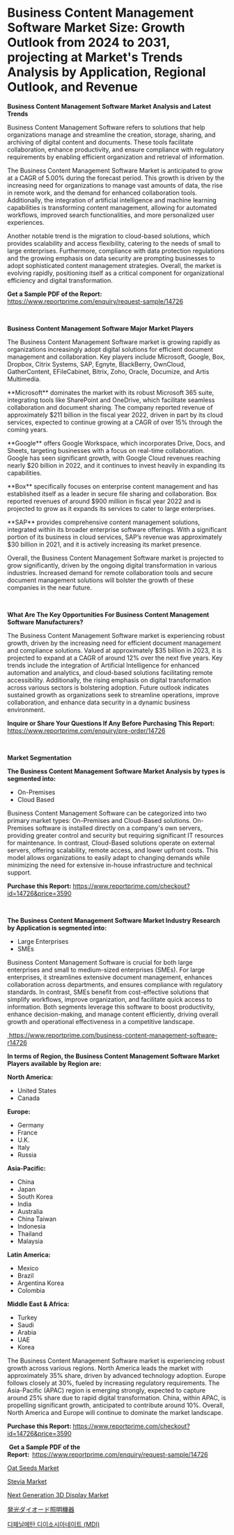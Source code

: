 <p><h1>Business Content Management Software Market Size: Growth Outlook from 2024 to 2031, projecting at Market's Trends Analysis by Application, Regional Outlook, and Revenue</h1></p><p><strong>Business Content Management Software Market Analysis and Latest Trends</strong></p>
<p><p>Business Content Management Software refers to solutions that help organizations manage and streamline the creation, storage, sharing, and archiving of digital content and documents. These tools facilitate collaboration, enhance productivity, and ensure compliance with regulatory requirements by enabling efficient organization and retrieval of information. </p><p>The Business Content Management Software Market is anticipated to grow at a CAGR of 5.00% during the forecast period. This growth is driven by the increasing need for organizations to manage vast amounts of data, the rise in remote work, and the demand for enhanced collaboration tools. Additionally, the integration of artificial intelligence and machine learning capabilities is transforming content management, allowing for automated workflows, improved search functionalities, and more personalized user experiences. </p><p>Another notable trend is the migration to cloud-based solutions, which provides scalability and access flexibility, catering to the needs of small to large enterprises. Furthermore, compliance with data protection regulations and the growing emphasis on data security are prompting businesses to adopt sophisticated content management strategies. Overall, the market is evolving rapidly, positioning itself as a critical component for organizational efficiency and digital transformation.</p></p>
<p><strong>Get a Sample PDF of the Report:&nbsp;</strong> <a href="https://www.reportprime.com/enquiry/request-sample/14726">https://www.reportprime.com/enquiry/request-sample/14726</a></p>
<p>&nbsp;</p>
<p><strong>Business Content Management Software Major Market Players</strong></p>
<p><p>The Business Content Management Software market is growing rapidly as organizations increasingly adopt digital solutions for efficient document management and collaboration. Key players include Microsoft, Google, Box, Dropbox, Citrix Systems, SAP, Egnyte, BlackBerry, OwnCloud, GatherContent, EFileCabinet, Bitrix, Zoho, Oracle, Documize, and Artis Multimedia.</p><p>**Microsoft** dominates the market with its robust Microsoft 365 suite, integrating tools like SharePoint and OneDrive, which facilitate seamless collaboration and document sharing. The company reported revenue of approximately $211 billion in the fiscal year 2022, driven in part by its cloud services, expected to continue growing at a CAGR of over 15% through the coming years.</p><p>**Google** offers Google Workspace, which incorporates Drive, Docs, and Sheets, targeting businesses with a focus on real-time collaboration. Google has seen significant growth, with Google Cloud revenues reaching nearly $20 billion in 2022, and it continues to invest heavily in expanding its capabilities.</p><p>**Box** specifically focuses on enterprise content management and has established itself as a leader in secure file sharing and collaboration. Box reported revenues of around $900 million in fiscal year 2022 and is projected to grow as it expands its services to cater to large enterprises.</p><p>**SAP** provides comprehensive content management solutions, integrated within its broader enterprise software offerings. With a significant portion of its business in cloud services, SAP’s revenue was approximately $30 billion in 2021, and it is actively increasing its market presence.</p><p>Overall, the Business Content Management Software market is projected to grow significantly, driven by the ongoing digital transformation in various industries. Increased demand for remote collaboration tools and secure document management solutions will bolster the growth of these companies in the near future.</p></p>
<p>&nbsp;</p>
<p><strong>What Are The Key Opportunities For Business Content Management Software Manufacturers?</strong></p>
<p><p>The Business Content Management Software market is experiencing robust growth, driven by the increasing need for efficient document management and compliance solutions. Valued at approximately $35 billion in 2023, it is projected to expand at a CAGR of around 12% over the next five years. Key trends include the integration of Artificial Intelligence for enhanced automation and analytics, and cloud-based solutions facilitating remote accessibility. Additionally, the rising emphasis on digital transformation across various sectors is bolstering adoption. Future outlook indicates sustained growth as organizations seek to streamline operations, improve collaboration, and enhance data security in a dynamic business environment.</p></p>
<p><strong>Inquire or Share Your Questions If Any Before Purchasing This Report:</strong> <a href="https://www.reportprime.com/enquiry/pre-order/14726">https://www.reportprime.com/enquiry/pre-order/14726</a></p>
<p>&nbsp;</p>
<p><strong>Market Segmentation</strong></p>
<p><strong>The Business Content Management Software Market Analysis by types is segmented into:</strong></p>
<p><ul><li>On-Premises</li><li>Cloud Based</li></ul></p>
<p><p>Business Content Management Software can be categorized into two primary market types: On-Premises and Cloud-Based solutions. On-Premises software is installed directly on a company's own servers, providing greater control and security but requiring significant IT resources for maintenance. In contrast, Cloud-Based solutions operate on external servers, offering scalability, remote access, and lower upfront costs. This model allows organizations to easily adapt to changing demands while minimizing the need for extensive in-house infrastructure and technical support.</p></p>
<p><strong>Purchase this Report:&nbsp;</strong><a href="https://www.reportprime.com/checkout?id=14726&price=3590">https://www.reportprime.com/checkout?id=14726&price=3590</a></p>
<p>&nbsp;</p>
<p><strong>The Business Content Management Software Market Industry Research by Application is segmented into:</strong></p>
<p><ul><li>Large Enterprises</li><li>SMEs</li></ul></p>
<p><p>Business Content Management Software is crucial for both large enterprises and small to medium-sized enterprises (SMEs). For large enterprises, it streamlines extensive document management, enhances collaboration across departments, and ensures compliance with regulatory standards. In contrast, SMEs benefit from cost-effective solutions that simplify workflows, improve organization, and facilitate quick access to information. Both segments leverage this software to boost productivity, enhance decision-making, and manage content efficiently, driving overall growth and operational effectiveness in a competitive landscape.</p></p>
<p><a href="https://www.reportprime.com/business-content-management-software-r14726">&nbsp;https://www.reportprime.com/business-content-management-software-r14726</a></p>
<p><strong>In terms of Region, the Business Content Management Software Market Players available by Region are:</strong></p>
<p>
    <p> <strong> North America: </strong>
        <ul>
            <li>United States</li>
            <li>Canada</li>
        </ul>
        </p> 
    <p> <strong> Europe: </strong>
        <ul>
            <li>Germany</li>
            <li>France</li>
            <li>U.K.</li>
            <li>Italy</li>
            <li>Russia</li>
        </ul>
        </p> 
    <p> <strong> Asia-Pacific: </strong>
        <ul>
            <li>China</li>
            <li>Japan</li>
            <li>South Korea</li>
            <li>India</li>
            <li>Australia</li>
            <li>China Taiwan</li>
            <li>Indonesia</li>
            <li>Thailand</li>
            <li>Malaysia</li>
        </ul>
        </p> 
    <p> <strong> Latin America: </strong>
        <ul>
            <li>Mexico</li>
            <li>Brazil</li>
            <li>Argentina Korea</li>
            <li>Colombia</li>
        </ul>
        </p> 
    <p> <strong> Middle East & Africa: </strong>
        <ul>
            <li>Turkey</li>
            <li>Saudi</li>
            <li>Arabia</li>
            <li>UAE</li>
            <li>Korea</li>
        </ul>
    </p>
    </p>
<p><p>The Business Content Management Software market is experiencing robust growth across various regions. North America leads the market with approximately 35% share, driven by advanced technology adoption. Europe follows closely at 30%, fueled by increasing regulatory requirements. The Asia-Pacific (APAC) region is emerging strongly, expected to capture around 25% share due to rapid digital transformation. China, within APAC, is propelling significant growth, anticipated to contribute around 10%. Overall, North America and Europe will continue to dominate the market landscape.</p></p>
<p><strong>Purchase this Report: </strong><a href="https://www.reportprime.com/checkout?id=14726&price=3590">https://www.reportprime.com/checkout?id=14726&price=3590</a></p>
<p>&nbsp;<strong>Get a Sample PDF of the Report:&nbsp;&nbsp;</strong><a href="https://www.reportprime.com/enquiry/request-sample/14726">https://www.reportprime.com/enquiry/request-sample/14726</a></p>
<p><strong></strong></p>
<p><p><a href="https://issuu.com/reportprime-2/docs/oat-seeds-market-size-2030.pptx_843bfde2860a7d">Oat Seeds Market</a></p><p><a href="https://issuu.com/reportprime-2/docs/stevia-market-size-2030.pptx_e3b9d0a7cec832">Stevia Market</a></p><p><a href="https://www.linkedin.com/pulse/global-next-generation-3d-display-market-analysis-key-trends-future-wwmqf?trackingId=utR1oVyuTVKtcoWfy24wsw%3D%3D">Next Generation 3D Display Market</a></p><p><a href="https://medium.com/@royfoote921/light-emitting-diodes-lighting-equipment-market-%E3%81%AF-%E3%82%B3%E3%82%B9%E3%83%88%E7%AE%A1%E7%90%86%E3%81%A8%E5%8A%B9%E7%8E%87%E5%90%91%E4%B8%8A%E3%82%92%E5%84%AA%E5%85%88%E3%81%97%E3%81%BE%E3%81%99-9a814dfb05d0">発光ダイオード照明機器</a></p><p><a href="https://medium.com/@matthew_harrop14/%EB%94%94%ED%8E%98%EB%8B%90%EB%A9%94%ED%83%84-%EB%8B%A4%EC%9D%B4%EC%9D%B4%EC%86%8C%EC%8B%9C%EC%95%84%EB%84%A4%EC%9D%B4%ED%8A%B8-mdi-%EC%8B%9C%EC%9E%A5-%EA%B7%9C%EB%AA%A8%EB%8A%94-%EC%97%B0%ED%8F%89%EA%B7%A0-%EC%84%B1%EC%9E%A5%EB%A5%A0-cagr-11-6-%EB%A1%9C-b645508c2acd">디페닐메탄 디이소시아네이트 (MDI)</a></p></p>